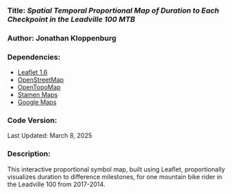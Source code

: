 
### **Title:** *Spatial Temporal Proportional Map of Duration to Each Checkpoint in the Leadville 100 MTB*

### **Author:** Jonathan Kloppenburg

### **Dependencies:**
* [Leaflet 1.6](https://leafletjs.com/reference-1.6.0.html)
* [OpenStreetMap](https://www.openstreetmap.org/)
* [OpenTopoMap](https://opentopomap.org)
* [Stamen Maps](https://www.stamen.com/)
* [Google Maps](https://www.Google.com/)

### **Code Version:**
Last Updated: March 8, 2025

### **Description:**
This interactive proportional symbol map, built using Leaflet, proportionally visualizes duration to difference milestones, for one mountain bike rider in the Leadville 100 from 2017-2014.